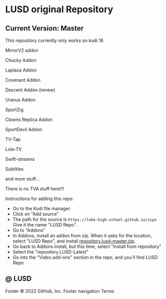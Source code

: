 # LUSD  original Repository 
## Current Version: Master

This repository currently only works on kodi 18



MirrorV2 addon

Chucky Addon

Laplaza Addon

Covenant Addon 

Descent Addon (renew)

Uranus Addon

SportZig

Clowns Replica Addon

SportDevil Addon

TV-Tap

Lola-TV

Swift-streams

Subtitles

and more stuff...

There is no TVA stuff here!!!

Instructions for adding this repo:

<p align="left">
  <ul>
    <li>Go to the Kodi file manager.</li>
    <li>Click on "Add source"</li>
    <li>The path for the source is <code>https://luke-high-school.github.io/zips</code> Give it the name "LUSD Repo".</li>
    <li>Go to "Addons"</li>
    <li>In Addons, install an addon from zip.  When it asks for the location, select "LUSD Repo", and install <a href="repository-LUSD-Latest.zip">repository.lusd-master.zip</a>.</li>
    <li>Go back to Addons install, but this time, select "Install from repository"</li>
    <li>Select the "repository.LUSD-Latest"</li>
    <li>Go into the "Video add-ons" section in the repo, and you'll find LUSD Repo</li>
  </ul>
</p>

## @ LUSD











Footer
© 2022 GitHub, Inc.
Footer navigation
Terms
